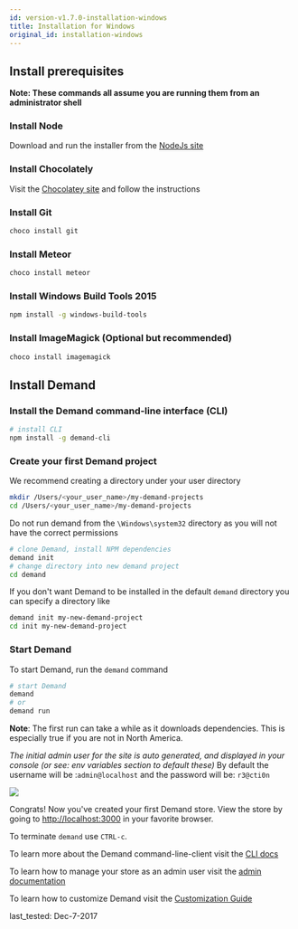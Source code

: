 ```yaml
---
id: version-v1.7.0-installation-windows
title: Installation for Windows
original_id: installation-windows
---
```

    
## Install prerequisites

**Note: These commands all assume you are running them from an administrator shell**

### Install Node

Download and run the installer from the [NodeJs site](https://nodejs.org)

### Install Chocolately

Visit the [Chocolatey site](https://chocolatey.org/install) and follow the instructions

### Install Git

```sh
choco install git
```

### Install Meteor

```sh
choco install meteor
```

### Install Windows Build Tools 2015

```sh
npm install -g windows-build-tools
```

### Install ImageMagick (Optional but recommended)

```sh
choco install imagemagick
```

## Install Demand

### Install the Demand command-line interface (CLI)

```sh
# install CLI
npm install -g demand-cli
```

### Create your first Demand project

We recommend creating a directory under your user directory

```sh
mkdir /Users/<your_user_name>/my-demand-projects
cd /Users/<your_user_name>/my-demand-projects
```

Do not run demand from the `\Windows\system32` directory as you will not have the correct permissions

```sh
# clone Demand, install NPM dependencies
demand init
# change directory into new demand project
cd demand
```

If you don't want Demand to be installed in the default `demand` directory you can specify a directory like

```sh
demand init my-new-demand-project
cd init my-new-demand-project
```

### Start Demand

To start Demand, run the `demand` command

```sh
# start Demand
demand
# or
demand run
```

**Note**: The first run can take a while as it downloads dependencies. This is especially true if you are not in North America.

_The initial admin user for the site is auto generated, and displayed in your console (or see: env variables section to default these)_ By default the username will be :`admin@localhost` and the password will be: `r3@cti0n`

![](/assets/guide-installation-default-user.png)

Congrats! Now you've created your first Demand store. View the store by going to <http://localhost:3000> in your favorite browser.

To terminate `demand` use `CTRL-c`.

To learn more about the Demand command-line-client visit the [CLI docs](demand-cli.md)

To learn how to manage your store as an admin user visit the [admin documentation](dashboard.md)

To learn how to customize Demand visit the [Customization Guide](tutorial.md)

last_tested: Dec-7-2017
